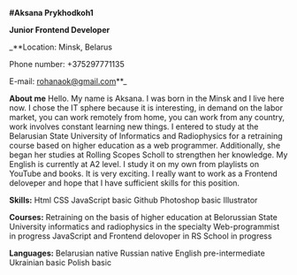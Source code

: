 **#Aksana Prykhodkoh1**

**Junior Frontend Developer**

_**Location: Minsk, Belarus

Phone number: +375297771135

E-mail: rohanaok@gmail.com**_

**About me**
Hello. My name is Aksana. I was born in the Minsk and I live here now. I chose the IT sphere because it is interesting, in demand on the labor market, you can work remotely from home, you can work from any country, work involves constant learning new things. I entered to study at the Belarusian State University of Informatics and Radiophysics for a retraining course based on higher education as a web programmer. Additionally, she began her studies at Rolling Scopes Scholl to strengthen her knowledge.
My English is currently at A2 level. I study it on my own from playlists on YouTube and books. It is very exciting. I really want to work as a Frontend deloveper and hope that I have sufficient skills for this position. 

**Skills:**
Html
CSS
JavaScript basic
Github
Photoshop basic
Illustrator 

**Courses:**
Retraining on the basis of higher education at Belorussian State University informatics and radiophysics in the specialty Web-programmist in progress 
JavaScript and Frontend delovoper in RS School in progress 

**Languages:**
Belarusian native 
Russian native 
English pre-intermediate
Ukrainian basic
Polish basic
